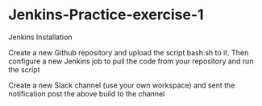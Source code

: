# Jenkins-Practice-exercise-1

Jenkins Installation

Create a new Github repository and upload the script bash.sh to it. Then configure a new Jenkins job to pull the code from your repository and run the script

Create a new Slack channel (use your own workspace) and sent the notification post the above build to the channel
